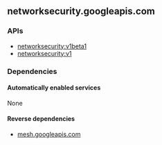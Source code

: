 ## networksecurity.googleapis.com

### APIs

* [ networksecurity:v1beta1 ]( https://networksecurity.googleapis.com/$discovery/rest?version=v1beta1 )
* [ networksecurity:v1 ]( https://networksecurity.googleapis.com/$discovery/rest?version=v1 )

### Dependencies

#### Automatically enabled services

None

#### Reverse dependencies

* [mesh.googleapis.com](../mesh.googleapis.com/)
